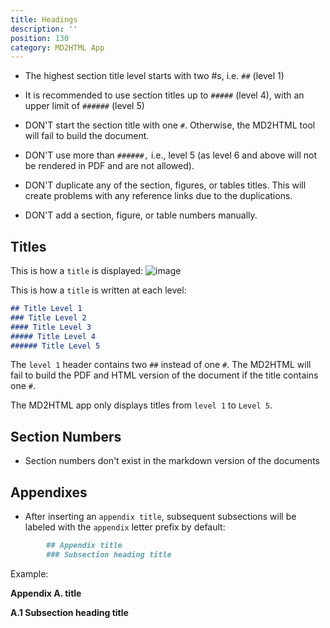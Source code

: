 ```yaml
---
title: Headings
description: ''
position: 130
category: MD2HTML App
---
```

* The highest section title level starts with two #s, i.e. `##` (level 1)

* It is recommended to use section titles up to `#####` (level 4), with an upper limit of `######` (level 5)
* DON'T start the section title with one `#`. Otherwise, the MD2HTML tool will fail to build the document.
* DON'T use more than `######,` i.e., level 5 (as level 6 and above will not be rendered in PDF and are not allowed).
* DON'T duplicate any of the section, figures, or tables titles. This will create problems with any reference links due to the duplications.
* DON'T add a section, figure, or table numbers manually.

## Titles
This is how a `title` is displayed:
![image](https://user-images.githubusercontent.com/3258579/124534360-f6dfec80-ddc8-11eb-8735-db82b5d5cb41.png)

This is how a `title` is written at each level:

```md
## Title Level 1
### Title Level 2
#### Title Level 3
##### Title Level 4
###### Title Level 5
```
<alert> The `level 1` header contains two `##` instead of one `#`. The MD2HTML will fail to build the PDF and HTML version of the document if the title contains one `#`.</alert>

<alert> The MD2HTML app only displays titles from `level 1` to `Level 5`.</alert>

## Section Numbers
* Section numbers don't exist in the markdown version of the documents

## Appendixes

* After inserting an `appendix title`, subsequent subsections  will be labeled with the `appendix` letter prefix by default:

```md
        ## Appendix title
        ### Subsection heading title
```
Example:

**Appendix A. title**

**A.1 Subsection heading title**

